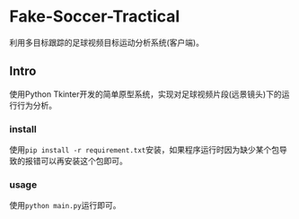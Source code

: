 # Fake-Soccer-Tractical

利用多目标跟踪的足球视频目标运动分析系统(客户端)。

## Intro

使用Python Tkinter开发的简单原型系统，实现对足球视频片段(远景镜头)下的运行行为分析。

### install

使用`pip install -r requirement.txt`安装，如果程序运行时因为缺少某个包导致的报错可以再安装这个包即可。

### usage

使用`python main.py`运行即可。
